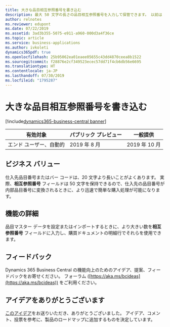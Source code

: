 ```yaml
---
title: 大きな品目相互参照番号を書き込む
description: 最大 50 文字の長さの品目相互参照番号を入力して保管できます。 以前は 20 文字でした。
author: relnotes
ms.reviewer: edupont
ms.date: 07/22/2019
ms.assetid: 3ad3b355-5075-e911-a960-000d3a4f36ce
ms.topic: article
ms.service: business-applications
ms.author: ivkoleti
dynamics365pdf: true
ms.openlocfilehash: 25b95062ea01eaee05655c43dd4870ceea8b1522
ms.sourcegitcommit: f28876e2cf349523ecec57dd71f4cb6db56e6695
ms.translationtype: HT
ms.contentlocale: ja-JP
ms.lasthandoff: 07/30/2019
ms.locfileid: "1795287"
---
```

# <a name="write-larger-item-cross-reference-numbers"></a>大きな品目相互参照番号を書き込む
[!include[dynamics365-business-central banner](../includes/dynamics365-business-central.md)]

| 有効対象    |  パブリック プレビュー | 一般提供 | 
| ---------- | ---------- |---------- |
|エンド ユーザー、自動的|2019 年 8 月| 2019 年 10 月|


## <a name="business-value"></a>ビジネス バリュー
<!-- bv start -->
仕入先品目番号またはバー コードは、20 文字より長いことがよくあります。 実際、**相互参照番号** フィールドは 50 文字を保持できるので、仕入先の品目番号が内部品目番号に変換されるときに、より迅速で簡単な購入処理が可能になります。
<!-- bv end -->



## <a name="feature-details"></a>機能の詳細
<!--feature detail start -->
品目マスター データを設定またはインポートするときに、より大きい数を**相互参照番号** フィールドに入力し、購買ドキュメントの明細行でそれらを使用できます。
<!--feature detail end -->








## <a name="tell-us-what-you-think"></a>フィードバック
Dynamics 365 Business Central の機能向上のためのアイデア、提案、フィードバックをお寄せください。 フォーラム ([https://aka.ms/bcideas](https://aka.ms/bcideas)) をご利用ください。



## <a name="thank-you-for-your-idea"></a>アイデアをありがとうございます
[このアイデア](https://experience.dynamics.com/ideas/idea/?ideaid=ed1ed8f8-bf23-e911-9461-0003ff68d30d)をお送りいただき、ありがとうございました。 アイデア、コメント、投票を参考に、製品のロードマップに追加するものを決定しています。
